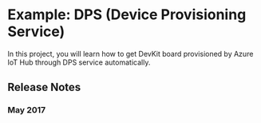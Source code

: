 # Example: DPS (Device Provisioning Service)

In this project, you will learn how to get DevKit board provisioned by Azure IoT Hub through DPS service automatically.

## Release Notes

### May 2017